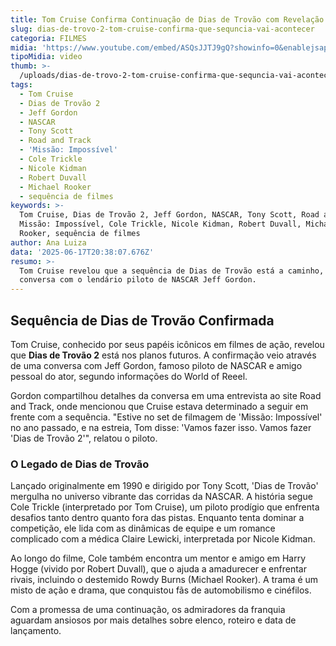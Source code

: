 ```yaml
---
title: Tom Cruise Confirma Continuação de Dias de Trovão com Revelação Surpreendente
slug: dias-de-trovo-2-tom-cruise-confirma-que-sequncia-vai-acontecer
categoria: FILMES
midia: 'https://www.youtube.com/embed/ASQsJJTJ9gQ?showinfo=0&enablejsapi=1'
tipoMidia: video
thumb: >-
  /uploads/dias-de-trovo-2-tom-cruise-confirma-que-sequncia-vai-acontecer-thumb.png
tags:
  - Tom Cruise
  - Dias de Trovão 2
  - Jeff Gordon
  - NASCAR
  - Tony Scott
  - Road and Track
  - 'Missão: Impossível'
  - Cole Trickle
  - Nicole Kidman
  - Robert Duvall
  - Michael Rooker
  - sequência de filmes
keywords: >-
  Tom Cruise, Dias de Trovão 2, Jeff Gordon, NASCAR, Tony Scott, Road and Track,
  Missão: Impossível, Cole Trickle, Nicole Kidman, Robert Duvall, Michael
  Rooker, sequência de filmes
author: Ana Luiza
data: '2025-06-17T20:38:07.676Z'
resumo: >-
  Tom Cruise revelou que a sequência de Dias de Trovão está a caminho, em uma
  conversa com o lendário piloto de NASCAR Jeff Gordon.
---
```


## Sequência de Dias de Trovão Confirmada

Tom Cruise, conhecido por seus papéis icônicos em filmes de ação, revelou que **Dias de Trovão 2** está nos planos futuros. A confirmação veio através de uma conversa com Jeff Gordon, famoso piloto de NASCAR e amigo pessoal do ator, segundo informações do World of Reeel.

Gordon compartilhou detalhes da conversa em uma entrevista ao site Road and Track, onde mencionou que Cruise estava determinado a seguir em frente com a sequência. "Estive no set de filmagem de 'Missão: Impossível' no ano passado, e na estreia, Tom disse: 'Vamos fazer isso. Vamos fazer 'Dias de Trovão 2'", relatou o piloto.

### O Legado de Dias de Trovão

Lançado originalmente em 1990 e dirigido por Tony Scott, 'Dias de Trovão' mergulha no universo vibrante das corridas da NASCAR. A história segue Cole Trickle (interpretado por Tom Cruise), um piloto prodígio que enfrenta desafios tanto dentro quanto fora das pistas. Enquanto tenta dominar a competição, ele lida com as dinâmicas de equipe e um romance complicado com a médica Claire Lewicki, interpretada por Nicole Kidman.

Ao longo do filme, Cole também encontra um mentor e amigo em Harry Hogge (vivido por Robert Duvall), que o ajuda a amadurecer e enfrentar rivais, incluindo o destemido Rowdy Burns (Michael Rooker). A trama é um misto de ação e drama, que conquistou fãs de automobilismo e cinéfilos.

Com a promessa de uma continuação, os admiradores da franquia aguardam ansiosos por mais detalhes sobre elenco, roteiro e data de lançamento.

